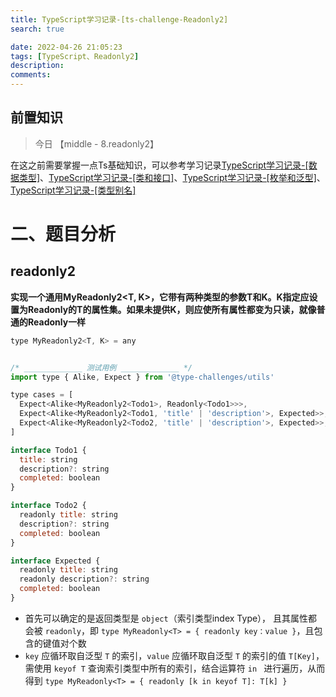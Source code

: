 ```yaml
---
title: TypeScript学习记录-[ts-challenge-Readonly2]
search: true

date: 2022-04-26 21:05:23
tags: [TypeScript、Readonly2]
description:
comments:
---
```


## 前置知识

> 今日 【middle - 8.readonly2】

在这之前需要掌握一点Ts基础知识，可以参考学习记录[TypeScript学习记录-[数据类型]](./../typescript1.md)、[TypeScript学习记录-[类和接口]](./../typescript1.md)、[TypeScript学习记录-[枚举和泛型]](./../typescript1.md)、[TypeScript学习记录-[类型别名]](./../typescript1.md)

# 二、题目分析

## readonly2

**实现一个通用MyReadonly2<T, K>，它带有两种类型的参数T和K。K指定应设置为Readonly的T的属性集。如果未提供K，则应使所有属性都变为只读，就像普通的Readonly<T>一样**

```js
type MyReadonly2<T, K> = any


/* _____________ 测试用例 _____________ */
import type { Alike, Expect } from '@type-challenges/utils'

type cases = [
  Expect<Alike<MyReadonly2<Todo1>, Readonly<Todo1>>>,
  Expect<Alike<MyReadonly2<Todo1, 'title' | 'description'>, Expected>>,
  Expect<Alike<MyReadonly2<Todo2, 'title' | 'description'>, Expected>>,
]

interface Todo1 {
  title: string
  description?: string
  completed: boolean
}

interface Todo2 {
  readonly title: string
  description?: string
  completed: boolean
}

interface Expected {
  readonly title: string
  readonly description?: string
  completed: boolean
}
```

- 首先可以确定的是返回类型是 `object`（索引类型index Type）， 且其属性都会被 `readonly`，即 `type MyReadonly<T> = { readonly key：value }`，且包含的键值对个数
- `key` 应循环取自泛型 `T` 的索引，`value` 应循环取自泛型 `T` 的索引的值 `T[Key]`，需使用 `keyof T` 查询索引类型中所有的索引，结合运算符 `in ` 进行遍历，从而得到 `type MyReadonly<T> = { readonly [k in keyof T]: T[k] }`
